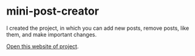 # mini-post-creator

I created the project, in which you can add new posts, remove posts, like them, and make important changes.

[Open this website of project](https://slobozhancky.github.io/mini-post-creator-app/).

